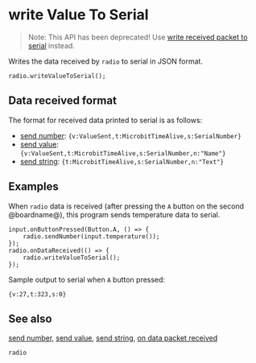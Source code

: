 # write Value To Serial

> Note: This API has been deprecated! Use [write received packet to serial](/reference/radio/write-received-packet-to-serial) instead.

Writes the data received by ``radio`` to serial in JSON format.

```sig
radio.writeValueToSerial();
```

## Data received format

The format for received data printed to serial is as follows:

- [send number](/reference/radio/send-number): ```{v:ValueSent,t:MicrobitTimeAlive,s:SerialNumber}```
- [send value](/reference/radio/send-value): ```{v:ValueSent,t:MicrobitTimeAlive,s:SerialNumber,n:"Name"}```
- [send string](/reference/radio/send-string): ```{t:MicrobitTimeAlive,s:SerialNumber,n:"Text"}```

## Examples

When ```radio``` data is received (after pressing the ``A`` button on
the second @boardname@), this program sends temperature data to
serial.

```blocks
input.onButtonPressed(Button.A, () => {
    radio.sendNumber(input.temperature());
});
radio.onDataReceived(() => {
    radio.writeValueToSerial();
});
```
Sample output to serial when ``A`` button pressed:

```Text
{v:27,t:323,s:0}
```

## See also

[send number](/reference/radio/send-number),
[send value](/reference/radio/send-value),
[send string](/reference/radio/send-string),
[on data packet received](/reference/radio/on-data-packet-received)

```package
radio
```